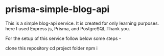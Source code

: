 # prisma-simple-blog-api
This is a simple blog-api service. It is created for only learning purposes. here I used Express js, Prisma, and PostgreSQL.Thank you.

For the setup of this service follow below some steps -

clone this repository
cd project folder
npm i 



